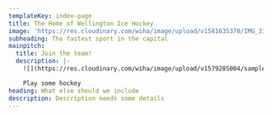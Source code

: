 ```yaml
---
templateKey: index-page
title: The Home of Wellington Ice Hockey
image: 'https://res.cloudinary.com/wiha/image/upload/v1581635370/IMG_3183_jhoftu.jpg'
subheading: The fastest sport in the capital
mainpitch:
  title: Join the team!
  description: |-
    ![](https://res.cloudinary.com/wiha/image/upload/v1579285004/sample.jpg)

    Play some hockey
heading: What else should we include
description: Description needs some details
---
```



